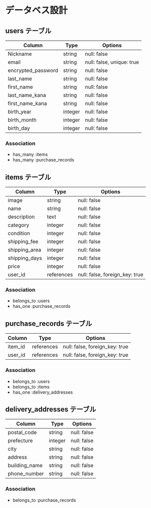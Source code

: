 # データベス設計

## users テーブル

| Column             | Type    | Options     |
| ------------------ | ------- | ----------- |
| Nickname           | string  | null: false |
| email              | string  | null: false, unique: true |
| encrypted_password | string  | null: false |
| last_name          | string  | null: false |
| first_name         | string  | null: false |
| last_name_kana     | string  | null: false |
| first_name_kana    | string  | null: false |
| birth_year         | integer | null: false |
| birth_month        | integer | null: false |
| birth_day          | integer | null: false |

### Association

- has_many :items
- has_many :purchase_records

## items テーブル

| Column        | Type       | Options     |
| ------------- | ---------- | ----------- |
| image         | string     | null: false |
| name          | string     | null: false |
| description   | text       | null: false |
| category      | integer    | null: false |
| condition     | integer    | null: false |
| shipping_fee  | integer    | null: false |
| shipping_area | integer    | null: false |
| shipping_days | integer    | null: false |
| price         | integer    | null: false |
| user_id       | references | null: false, foreign_key: true |

### Association

- belongs_to :users
- has_one :purchase_records

## purchase_records テーブル

| Column        | Type       | Options                        |
| ------------- | ---------- | ------------------------------ |
| item_id       | references | null: false, foreign_key: true |
| user_id       | references | null: false, foreign_key: true |

### Association

- belongs_to :users
- belongs_to :items
- has_one :delivery_addresses

## delivery_addresses テーブル

| Column        | Type       | Options                        |
| ------------- | ---------- | ------------------------------ |
| postal_code   | string     | null: false                    |
| prefecture    | integer    | null: false                    |
| city          | string     | null: false                    |
| address       | string     | null: false                    |
| building_name | string     | null: false                    |
| phone_number  | string     | null: false                    |

### Association

- belongs_to :purchase_records